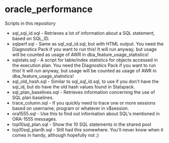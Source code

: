oracle_performance
==================
Scripts in this repository

* sql_sql_id.sql - Retrieves a lot of information about a SQL statement, based on SQL_ID.
* sqlperf.sql - Same as sql_sql_id.sql, but with HTML output. You need the Diagnostics Pack if you want to run this! It will run anyway, but usage will be counted as usage of AWR in dba_feature_usage_statistics!
* sqlstats.sql - A script for table/index statistics for objects accessed in the execution plan. You need the Diagnostics Pack if you want to run this! It will run anyway, but usage will be counted as usage of AWR in dba_feature_usage_statistics!
* sql_old_hash.sql - Similar to sql_sql_id.sql, to use if you don't have the sql_id, but do have the old hash values found in Statspack.
* sql_plan_baselines.sql - Retrieves information concerning the use of SQL plan baselines.
* trace_column.sql - If you quickly need to trace one or more sessions based on username, program or whatever in v$session.
* ora1555.sql - Use this to find out information about SQL's mentioned in ORA-1555 messages.
* top10sql_plan.sql - Show the 10 SQL statements in the shared pool
* top10sql_plan9i.sql - Still had this somewhere. You'll never know when it comes in handy, although hopefully not ;)
